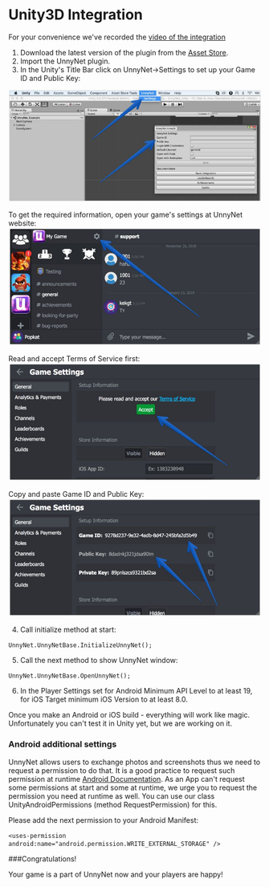 # Unity3D Integration

For your convenience we've recorded the [video of the integration](https://youtu.be/ql6h1WTBj5I)

1)  Download the latest version of the plugin from the [Asset Store](https://assetstore.unity.com/packages/slug/128920).
2)  Import the UnnyNet plugin.
3)  In the Unity's Title Bar click on UnnyNet->Settings to set up your Game ID and Public Key:

![Screenshot](../img/settings_800.jpg)

To get the required information, open your game's settings at UnnyNet website:
![Screenshot](../img/game_id_1_.jpg)

Read and accept Terms of Service first:
![Screenshot](../img/game_id_2_.jpg)

Copy and paste Game ID and Public Key: 
![Screenshot](../img/game_id_3_.jpg)

4)  Call initialize method at start:

```
UnnyNet.UnnyNetBase.InitializeUnnyNet();
```
        
5)  Call the next method to show UnnyNet window:

```
UnnyNet.UnnyNetBase.OpenUnnyNet();
```
        
6)  In the Player Settings set for Android Minimum API Level to at least 19, for iOS Target minimum iOS Version to at least 8.0.

Once you make an Android or iOS build - everything will work like magic. Unfortunately you can't test it in Unity yet, but we are working on it.

### Android additional settings

UnnyNet allows users to exchange photos and screenshots thus we need to request a permission to do that. 
It is a good practice to request such permission at runtime [Android Documentation](https://developer.android.com/training/permissions/requesting#explain). 
As an App can't request some permissions at start and some at runtime, we urge you to request the permission you need at runtime as well. 
You can use our class UnityAndroidPermissions (method RequestPermission) for this.

Please add the next permission to your Android Manifest:

```
<uses-permission android:name="android.permission.WRITE_EXTERNAL_STORAGE" />
```

###Congratulations!

Your game is a part of UnnyNet now and your players are happy!
